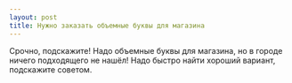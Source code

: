 ```yaml
---
layout: post 
title: Нужно заказать объемные буквы для магазина 
--- 
```

Срочно, подскажите! Надо объемные буквы для магазина, но в городе ничего подходящего не нашёл! Надо быстро найти хороший вариант, подскажите советом.
